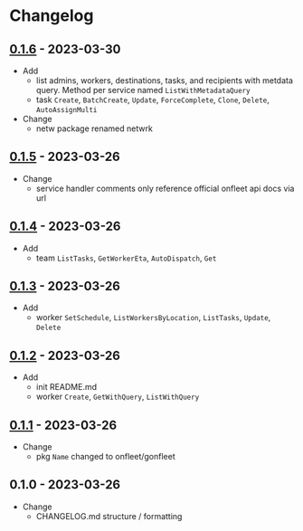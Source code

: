 # Changelog

## [0.1.6](https://github.com/onfleet/gonfleet/compare/v0.1.5...v0.1.6) - 2023-03-30
* Add
    * list admins, workers, destinations, tasks, and recipients with metdata query. Method per service named `ListWithMetadataQuery`
    * task `Create`, `BatchCreate`, `Update`, `ForceComplete`, `Clone`, `Delete`, `AutoAssignMulti`
* Change
    * netw package renamed netwrk

## [0.1.5](https://github.com/onfleet/gonfleet/compare/v0.1.4...v0.1.5) - 2023-03-26
* Change
    * service handler comments only reference official onfleet api docs via url

## [0.1.4](https://github.com/onfleet/gonfleet/compare/v0.1.3...v0.1.4) - 2023-03-26
* Add
    * team `ListTasks`, `GetWorkerEta`, `AutoDispatch`, `Get`

## [0.1.3](https://github.com/onfleet/gonfleet/compare/v0.1.2...v0.1.3) - 2023-03-26
* Add
    * worker `SetSchedule`, `ListWorkersByLocation`, `ListTasks`, `Update`, `Delete`

## [0.1.2](https://github.com/onfleet/gonfleet/compare/v0.1.1...v0.1.2) - 2023-03-26
* Add
    * init README.md
    * worker `Create`, `GetWithQuery`, `ListWithQuery`

## [0.1.1](https://github.com/onfleet/gonfleet/compare/v0.1.0...v0.1.1) - 2023-03-26
* Change
    * pkg `Name` changed to onfleet/gonfleet 

## 0.1.0 - 2023-03-26
* Change
    * CHANGELOG.md structure / formatting
